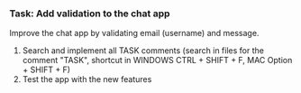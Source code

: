### Task: Add validation to the chat app
Improve the chat app by validating email (username) and message.
1. Search and implement all TASK comments 
(search in files for the comment "TASK", shortcut in WINDOWS CTRL + SHIFT + F, MAC Option + SHIFT + F)
2. Test the app with the new features
